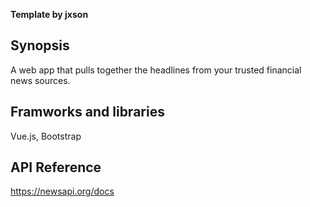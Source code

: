 **Template by jxson**

## Synopsis

A web app that pulls together the headlines from your trusted financial news sources.

## Framworks and libraries

Vue.js, Bootstrap

## API Reference

https://newsapi.org/docs

